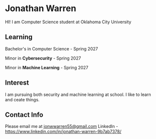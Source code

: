 # Jonathan Warren
HI! I am Computer Science student at Oklahoma City University

## Learning
Bachelor's in Computer Science - Spring 2027

Minor in **Cybersecurity** - Spring 2027

Minor in **Machine Learning** - Spring 2027

## Interest
I am pursuing both security and machine learning at school. I like to learn and ceate things.

## Contact Info
Please email me at jonwwarren55@gmail.com
LinkedIn - https://www.linkedin.com/in/jonathan-warren-9b7ab7378/
